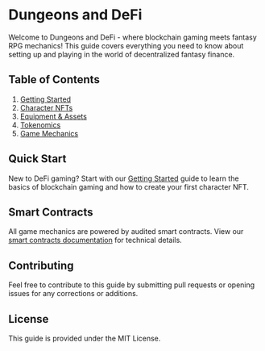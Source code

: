 # Dungeons and DeFi

Welcome to Dungeons and DeFi - where blockchain gaming meets fantasy RPG mechanics! This guide covers everything you need to know about setting up and playing in the world of decentralized fantasy finance.

## Table of Contents

1. [Getting Started](getting-started.md)
2. [Character NFTs](character-nfts.md)
3. [Equipment & Assets](equipment-and-assets.md)
4. [Tokenomics](tokenomics.md)
5. [Game Mechanics](game-mechanics.md)

## Quick Start

New to DeFi gaming? Start with our [Getting Started](getting-started.md) guide to learn the basics of blockchain gaming and how to create your first character NFT.

## Smart Contracts

All game mechanics are powered by audited smart contracts. View our [smart contracts documentation](contracts/) for technical details.

## Contributing

Feel free to contribute to this guide by submitting pull requests or opening issues for any corrections or additions.

## License

This guide is provided under the MIT License.